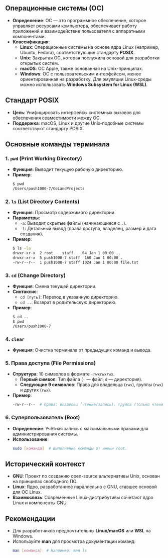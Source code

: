## Операционные системы (ОС)
- **Определение**: ОС — это программное обеспечение, которое управляет ресурсами компьютера, обеспечивает работу приложений и взаимодействие пользователя с аппаратными компонентами.
- **Классификация**:
  - **Linux**: Операционные системы на основе ядра Linux (например, Ubuntu, Fedora), соответствующие стандарту **POSIX**.
  - **Unix**: Закрытая ОС, которая послужила основой для разработки открытых систем.
  - **macOS**: ОС Apple, также основанная на Unix-принципах.
  - **Windows**: ОС с пользовательским интерфейсом, менее ориентированная на разработку. Для эмуляции Linux-среды можно использовать **Windows Subsystem for Linux (WSL)**.

## Стандарт POSIX
- **Цель**: Унифицировать интерфейсы системных вызовов для обеспечения совместимости между ОС.
- **Поддержка**: macOS, Linux и другие Unix-подобные системы соответствуют стандарту POSIX.

## Основные команды терминала
### 1. **`pwd` (Print Working Directory)**
- **Функция**: Выводит текущую рабочую директорию.
- **Пример**:  
  ```bash
  $ pwd
  /Users/push1000-7/GoLandProjects
  ```

### 2. **`ls` (List Directory Contents)**
- **Функция**: Просмотр содержимого директории.
- **Параметры**:
  - `-a`: Выводит скрытые файлы (начинающиеся с `.`).
  - `-l`: Детальный вывод (права доступа, владелец, размер и дата создания).
- **Пример**:  
  ```bash
  $ ls -la
  drwxr-xr-x  2 root    staff    64 Jan 1 00:00 ..
  drwxr-xr-x  5 push1000-7 staff  160 Jan 1 00:00 .
  -rw-r--r--  1 push1000-7 staff 1024 Jan 1 00:00 file.txt
  ```

### 3. **`cd` (Change Directory)**
- **Функция**: Смена текущей директории.
- **Синтаксис**:
  - `cd [путь]`: Переход в указанную директорию.
  - `cd ..`: Возврат в родительскую директорию.
- **Пример**:  
  ```bash
  $ cd ..
  $ pwd
  /Users/push1000-7
  ```

### 4. **`clear`**
- **Функция**: Очистка терминала от предыдущих команд и вывода.

### 5. **Права доступа (File Permissions)**
- **Структура**: 10 символов в формате `-rwxrwxrwx`.
  - **Первый символ**: Тип файла (`-` — файл, `d` — директория).
  - **Следующие 9 символов**: Права для владельца (`rwx`), группы (`rwx`) и других (`rwx`).
- **Пример**:  
  ```bash
  -rw-r--r--  # Права: владелец (чтение/запись), группа (только чтение), другие (только чтение).
  ```

### 6. **Суперпользователь (Root)**
- **Определение**: Учётная запись с максимальными правами для администрирования системы.
- **Использование**:  
  ```bash
  sudo [команда]  # Выполнение команды от имени root.
  ```

## Исторический контекст
- **GNU**: Проект по созданию open-source альтернативы Unix, основан на принципах свободного ПО.
- **Linux**: Ядро, разработанное параллельно с GNU, ставшее основой для ОС Linux.
- **Взаимосвязь**: Современные Linux-дистрибутивы сочетают ядро Linux и компоненты GNU.

## Рекомендации
- Для разработчиков предпочтительны **Linux/macOS** или **WSL** на Windows.
- Используйте **man** для просмотра документации команд:  
  ```bash
  man [команда]  # Например: man ls
  ```
